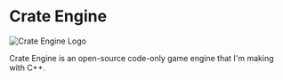 # Crate Engine
![Crate Engine Logo](https://github.com/VortexGamesCA/crate-engine/blob/master/images/logo.png?raw=true)

Crate Engine is an open-source code-only game engine that I'm making with C++.
